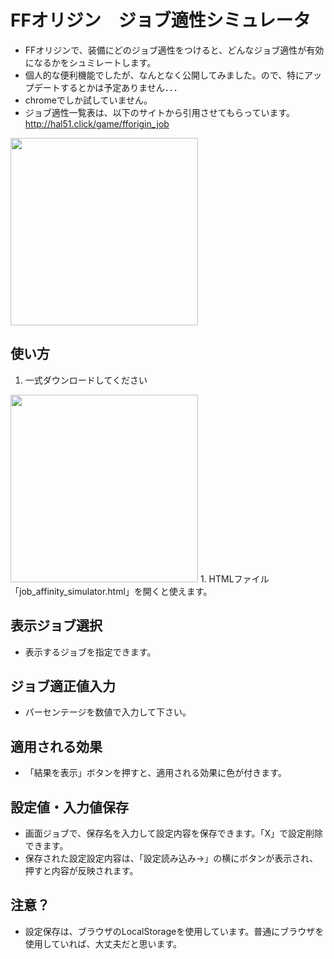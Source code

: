 # FFオリジン　ジョブ適性シミュレータ
* FFオリジンで、装備にどのジョブ適性をつけると、どんなジョブ適性が有効になるかをシュミレートします。  
* 個人的な便利機能でしたが、なんとなく公開してみました。ので、特にアップデートするとかは予定ありません．．．  
* chromeでしか試していません。
* ジョブ適性一覧表は、以下のサイトから引用させてもらっています。  
http://hal51.click/game/fforigin_job

<img src="https://user-images.githubusercontent.com/127062996/223096462-0e51647b-e84f-45e5-aa23-ec8d3c296e17.png" width="300">

## 使い方
1. 一式ダウンロードしてください  
<img src="https://user-images.githubusercontent.com/127062996/223274807-c190d786-bbd6-4e94-98c0-011d4c8fd88e.png" width="300">
1. HTMLファイル「job_affinity_simulator.html」を開くと使えます。  


## 表示ジョブ選択
* 表示するジョブを指定できます。

## ジョブ適正値入力
* パーセンテージを数値で入力して下さい。

## 適用される効果
* 「結果を表示」ボタンを押すと、適用される効果に色が付きます。

## 設定値・入力値保存
* 画面ジョブで、保存名を入力して設定内容を保存できます。「X」で設定削除できます。
* 保存された設定設定内容は、「設定読み込み→」の横にボタンが表示され、押すと内容が反映されます。

## 注意？
* 設定保存は、ブラウザのLocalStorageを使用しています。普通にブラウザを使用していれば、大丈夫だと思います。


